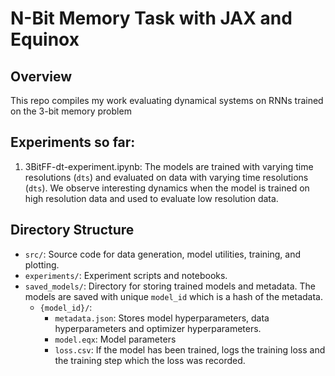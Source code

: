 # N-Bit Memory Task with JAX and Equinox

## Overview
This repo compiles my work evaluating dynamical systems on RNNs trained on the 3-bit memory problem

## Experiments so far:
1. 3BitFF-dt-experiment.ipynb: The models are trained with varying time resolutions (`dts`) and evaluated on data with varying time resolutions (`dts`). We observe interesting dynamics when the model is trained on high resolution data and used to evaluate low resolution data.

## Directory Structure
- `src/`: Source code for data generation, model utilities, training, and plotting.
- `experiments/`: Experiment scripts and notebooks.
- `saved_models/`: Directory for storing trained models and metadata. The models are saved with unique `model_id` which is a hash of the metadata.
   - `{model_id}/`: 
      - `metadata.json`: Stores model hyperparameters, data hyperparameters and optimizer hyperparameters.
      - `model.eqx`: Model parameters
      - `loss.csv`: If the model has been trained, logs the training loss and the training step which the loss was recorded.

